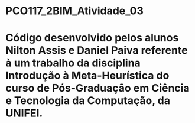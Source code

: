 # PCO117_2BIM_Atividade_03
# Código desenvolvido pelos alunos Nilton Assis e Daniel Paiva referente à um trabalho da disciplina Introdução à Meta-Heurística do curso de Pós-Graduação em Ciência e Tecnologia da Computação, da UNIFEI.
